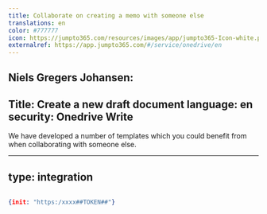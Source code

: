 ```yaml
---
title: Collaborate on creating a memo with someone else
translations: en
color: #777777
icon: https://jumpto365.com/resources/images/app/jumpto365-Icon-white.png
externalref: https://app.jumpto365.com/#/service/onedrive/en
---
```

 Niels Gregers Johansen:
---
Title: Create a new draft document
language: en
security: Onedrive Write
---

We have developed a number of templates which you could benefit from when collaborating with someone else.

---
type: integration
---

```json

{init: "https:/xxxx##TOKEN##"}

``` 


